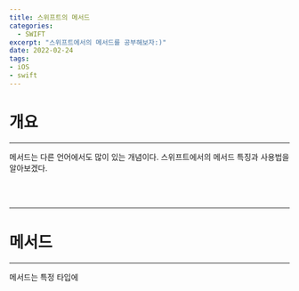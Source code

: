 ```yaml
---
title: 스위프트의 메서드
categories:
  - SWIFT
excerpt: "스위프트에서의 메서드를 공부해보자:)"
date: 2022-02-24
tags:
- iOS
- swift
---
```





# 개요

---

메서드는 다른 언어에서도 많이 있는 개념이다. 스위프트에서의 메서드 특징과 사용법을 알아보겠다.

<br />
<br />

---

# 메서드

---

메서드는 특정 타입에 
